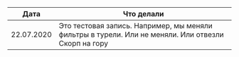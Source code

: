 |Дата| Что делали |
|--|--|
| 22.07.2020 | Это тестовая запись. Например, мы меняли фильтры в турели. Или не меняли. Или отвезли Скорп на гору  |
